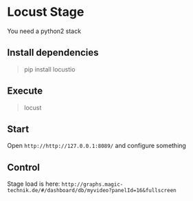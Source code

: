 Locust Stage
============

You need a python2 stack

## Install dependencies

> pip install locustio

## Execute

> locust

## Start

Open `http://http://127.0.0.1:8089/` and configure something

## Control
Stage load is here: `http://graphs.magic-technik.de/#/dashboard/db/myvideo?panelId=16&fullscreen`
